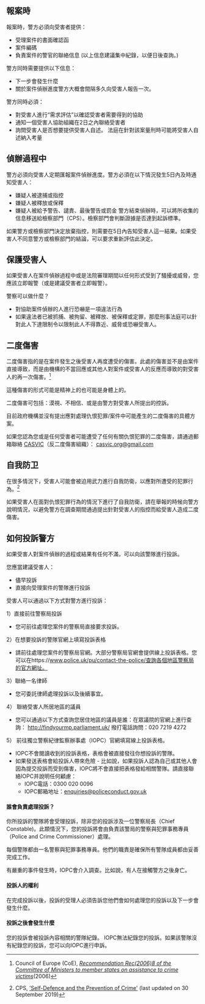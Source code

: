 ## 報案時
報案時，警方必須向受害者提供：
- 受理案件的書面確認函
- 案件編碼
- 負責案件的警官的聯絡信息
(以上信息建議集中紀錄，以便日後查詢。)

警方同時需要提供以下信息：
- 下一步會發生什麼
- 關於案件偵辦進度警方大概會間隔多久向受害人報告一次。

警方同時必須：
- 對受害人進行“需求評估”以確認受害者需要得到的協助
- 通知一個受害人協助組織在2日之內聯絡受害者
- 詢問受害人是否想要提供受害人自述。 法庭在針對該案量刑時可能將受害人自述納入考量

## 偵辦過程中
警方必須向受害人定期匯報案件偵辦進度。警方必須在以下情況發生5日內及時通知受害人：
- 嫌疑人被逮捕或指控
- 嫌疑人被釋放或保釋
- 嫌疑人被給予警告、譴責、最後警告或罰金
警方結束偵辦時，可以將所收集的信息移送給檢察部門（CPS）。檢察部門會判斷證據是否達到起訴標準。

如果警方或檢察部門決定放棄指控，則需要在5日內告知受害人這一結果。如果受害人不同意警方或檢察部門的結論，可以要求重新評估此決定。

## 保護受害人
如果受害人在案件偵辦過程中或是法院審理期間以任何形式受到了騷擾或威脅，您應該立即報警（或是建議受害者立即報警）。

警察可以做什麼？
- 對協助案件偵辦的人進行恐嚇是一項違法行為
- 如果違法者已被抓捕、被拘留、被釋放、被保釋或定罪，那麼刑事法庭可以針對此人下達限制令以限制此人不得靠近、威脅或恐嚇受害人。

## 二度傷害
二度傷害指的是在案件發生之後受害人再度遭受的傷害。此處的傷害並不是由案件直接導致，而是由機構的不當回應或其他人對案件或受害人的反應而導致的對受害人的再一次傷害。[^1]

這種傷害的形式可能是精神上的也可能是身體上的。

二度傷害可包括：漠視、不相信、或是由警方對受害人所提出的控訴。

目前政府機構並沒有提出應對處理仇恨犯罪/案件中可能產生的二度傷害的具體方案。

如果您認為您或是任何受害者可能遭受了任何有關仇恨犯罪的二度傷害，請通過郵箱聯絡 [CASVIC](https://www.hackneychinese.org.uk/post/casvic-launches-a-national-hate-crime-survey-for-east-and-southeast-asians)（反二度傷害組織）： casvic.org@gmail.com

## 自我防卫
在很多情況下，受害人可能會被迫用武力進行自我防衛，以應對所遭受的犯罪行為。[^2]

如果受害人在面對仇恨犯罪行為的情況下進行了自我防衛，請在舉報的時候向警方說明情況，以避免警方在調查期間通過提出針對受害人的指控而給受害人造成二度傷害。

## 如何投訴警方
如果受害人對案件偵辦的過程或結果有任何不滿，可以向該警隊進行投訴。

您應當建議受害人：
- 儘早投訴
- 直接向受理案件的警隊進行投訴

受害人可以通過以下方式對警方進行投訴：

1）直接前往警察局投訴
- 您可前往處理您案件的警察局直接要求投訴。

2）在想要投訴的警隊官網上填寫投訴表格
- 請前往處理您案件的警察局官網。大部分警察局官網會提供線上投訴表格。您可以在https://www.police.uk/pu/contact-the-police/查詢各個地區警察局的官方網址。

3）聯絡一名律師
- 您可委託律師處理投訴以及後續事宜。

4） 聯絡受害人所居地區的議員

- 您可以通過以下方式查詢您居住地區的議員是誰：在眾議院的官網上進行查詢： http://findyourmp.parliament.uk/
撥打電話詢問：020 7219 4272

5） 前往獨立警察紀律監察辦事處（IOPC）官網填寫線上投訴表格。
- IOPC不會閱讀收到的投訴表格，表格會被直接發往你想投訴的警隊。
- 如果發送表格會給投訴人帶來危險 - 比如說，如果投訴人認為自己或其他人會因為提交投訴而受到傷害，IOPC將不會直接把表格發給相關警隊。請直接聯絡IOPC并說明任何顧慮：
   - IOPC電話：0300 020 0096
   - IOPC郵箱地址：enquiries@policeconduct.gov.uk

#### 誰會負責處理投訴？
你所投訴的警隊將會受理投訴，除非您的投訴涉及一位警察局長（Chief Constable)。此類情況下，您的投訴將會由負責該警局的警察與犯罪事務專員（Police and Crime Commissioner）處理。

每個警隊都由一名警察與犯罪事務專員。他們的職責是確保所有警隊成員都由妥善完成工作。

有嚴重的事件發生時，IOPC會介入調查。比如說，有人在接觸警方之後身亡。

#### 投訴人的權利
在完成投訴以後，投訴的受理人必須告訴您他們會如何處理您的投訴以及下一步會發生什麼。

#### 投訴之後會發生什麼
您的投訴會被投訴內容相關的警隊紀錄。 IOPC無法紀錄您的投訴。如果該警隊沒有紀錄您的投訴，您可以向IOPC進行申訴。

[^1]:Council of Europe (CoE), [_Recommendation Rec(2006)8 of the Committee of Ministers to member states on assistance to crime victims_](https://rm.coe.int/16805afa5c)(2006)

[^2]:CPS, ['Self-Defence and the Prevention of Crime'](https://www.cps.gov.uk/legal-guidance/self-defence-and-prevention-crime) (last updated on 30 September 2019)
